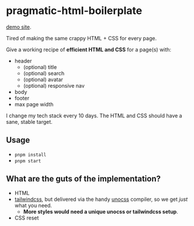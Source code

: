 # pragmatic-html-boilerplate

[demo site](https://cdaringe.github.io/pragamatic-html-boilerplate/).

Tired of making the same crappy HTML + CSS for every page.

Give a working recipe of **efficient HTML and CSS** for a page(s) with:

- header
  - (optional) title
  - (optional) search
  - (optional) avatar
  - (optional) responsive nav
- body
- footer
- max page width

I change my tech stack every 10 days. The HTML and CSS should have a sane, stable target.

## Usage

- `pnpm install`
- `pnpm start`

## What are the guts of the implementation?

- HTML
- [tailwindcss](https://tailwindcss.com/), but delivered via the handy [unocss](https://unocss.dev/guide/) compiler, so we get _just_ what you need.
  - **More styles would need a unique unocss or tailwindcss setup**.
- CSS reset
